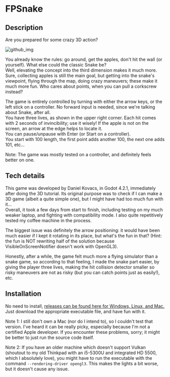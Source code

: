 # FPSnake

## Description
Are you prepared for some crazy 3D action?

![github_img](https://github.com/MetallicCrimson/FPSnake/assets/67794509/d1459c1f-a756-4c5f-b054-7bade324d747)


You already know the rules: go around, get the apples, don't hit the wall (or yourself). What else could the classic Snake be?  
Well, elevating the concept into the third dimension makes it much more. Sure, collecting apples is still the main goal, but getting into the snake's viewpoint, flying through the map, doing crazy maneuvers; these make it much more fun. Who cares about points, when you can pull a corkscrew instead?

The game is entirely controlled by turning with either the arrow keys, or the left stick on a controller. No forward input is needed, since we're talking about Snake, after all.  
You have three lives, as shown in the upper right corner. Each hit comes with 2 seconds of invincibility; use it wisely!
If the apple is not on the screen, an arrow at the edge helps to locate it.  
You can pause/unpause with Enter (or Start on a controller).  
You start with 100 length, the first point adds another 100, the next one adds 101, etc...

Note: The game was mostly tested on a controller, and definitely feels better on one.

## Tech details
This game was developed by Daniel Kovacs, in Godot 4.2.1, immediately after doing the 3D tutorial. Its original purpose was to check if I can make a 3D game (albeit a quite simple one), but I might have had too much fun with it...  
Overall, it took a few days from start to finish, including testing on my much weaker laptop, and fighting with compatibility mode. I also quite repetitively tested my coffee machine in the process.

The biggest issue was definitely the arrow positioning: it would have been much easier if I kept it rotating in its place, but what's the fun in that? (Hint: the fun is NOT rewriting half of the solution because VisibleOnScreenNotifier doesn't work with OpenGL3).

Honestly, after a while, the game felt much more a flying simulator than a snake game, so according to that feeling, I made the snake part easier, by giving the player three lives, making the hit collision detector smaller so risky maneuvers are not as risky (but you can catch points just as easily!), etc.

## Installation
No need to install, [releases can be found here for Windows, Linux, and Mac.](https://github.com/MetallicCrimson/FPSnake/releases/tag/v0.9)  Just download the appropriate executable file, and have fun with it.

Note 1: I still don't own a Mac (nor do I intend to), so I couldn't test that version. I've heard it can be really picky, especially because I'm not a certified Apple developer. If you encounter these problems, sorry; it might be better to just run the source code itself.

Note 2: If you have an older machine which doesn't support Vulkan (shoutout to my old Thinkpad with an i5-5300U and integrated HD 5500, which I absolutely love), you might have to run the executable with the command `--rendering-driver opengl3`. This makes the lights a bit worse, but it doesn't cause any issue.
